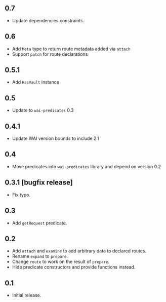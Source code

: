0.7
-----------------------------------------------------------------------------
- Update dependencies constraints.

0.6
-----------------------------------------------------------------------------
- Add `Meta` type to return route metadata added via `attach`
- Support `patch` for route declarations

0.5.1
-----------------------------------------------------------------------------
- Add `HasVault` instance

0.5
-----------------------------------------------------------------------------
- Update to `wai-predicates` 0.3

0.4.1
-----------------------------------------------------------------------------
- Update WAI version bounds to include 2.1

0.4
-----------------------------------------------------------------------------
- Move predicates into `wai-predicates` library and depend on version 0.2

0.3.1 [bugfix release]
-----------------------------------------------------------------------------
- Fix typo.


0.3
-----------------------------------------------------------------------------
- Add `getRequest` predicate.

0.2
-----------------------------------------------------------------------------
- Add `attach` and `examine` to add arbitrary data to declared routes.
- Rename `expand` to `prepare`.
- Change `route` to work on the result of `prepare`.
- Hide predicate constructors and provide functions instead.

0.1
-----------------------------------------------------------------------------
- Initial release.
